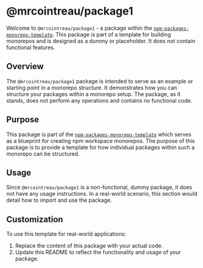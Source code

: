 # @mrcointreau/package1

Welcome to `@mrcointreau/package1` - a package within the [`npm-packages-monorepo-template`](https://github.com/mrcointreau/npm-packages-monorepo-template). This package is part of a template for building monorepos and is designed as a dummy or placeholder. It does not contain functional features.

## Overview

The `@mrcointreau/package1` package is intended to serve as an example or starting point in a monorepo structure. It demonstrates how you can structure your packages within a monorepo setup. The package, as it stands, does not perform any operations and contains no functional code.

## Purpose

This package is part of the [`npm-packages-monorepo-template`](https://github.com/mrcointreau/npm-packages-monorepo-template) which serves as a blueprint for creating npm workspace monorepos. The purpose of this package is to provide a template for how individual packages within such a monorepo can be structured.

## Usage

Since `@mrcointreau/package1` is a non-functional, dummy package, it does not have any usage instructions. In a real-world scenario, this section would detail how to import and use the package.

## Customization

To use this template for real-world applications:

1. Replace the content of this package with your actual code.
2. Update this README to reflect the functionality and usage of your package.
